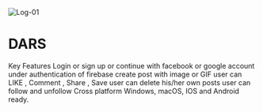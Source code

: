 ![Log-01](https://user-images.githubusercontent.com/106588996/180645572-45ef4753-285b-4735-b06b-9eace4d074af.png)
# DARS
 
 Key Features
Login or sign up
or continue with facebook or google account under authentication of firebase
create post with image or GIF
user can LIKE , Comment , Share , Save
user can delete his/her own posts
user can follow and unfollow
Cross platform
Windows, macOS, IOS and Android ready.
